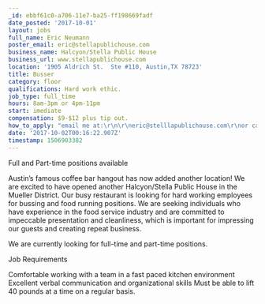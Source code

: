 ```yaml
---
_id: ebbf61c0-a706-11e7-ba25-ff198669fadf
date_posted: '2017-10-01'
layout: jobs
full_name: Eric Neumann
poster_email: eric@stellapublichouse.com
business_name: Halcyon/Stella Public House
business_url: www.stellapublichouse.com
location: '1905 Aldrich St.  Ste #110, Austin,TX 78723'
title: Busser
category: floor
qualifications: Hard work ethic.
job_type: full_time
hours: 8am-3pm or 4pm-11pm
start: imediate
compensation: $9-$12 plus tip out.
how_to_apply: "email me at:\r\n\r\neric@stelllapublichouse.com\r\nor call\r\n254-247-4105 (cell)"
date: '2017-10-02T00:16:22.907Z'
timestamp: 1506903382
---
```

Full and Part-time positions available
    
Austin’s famous coffee bar hangout has now added another location! We are excited to have opened another Halcyon/Stella Public House in the Mueller District. Our busy restaurant is looking for hard working employees for bussing and food running positions.  We are seeking individuals who have experience in the food service industry and are committed to impeccable  presentation and cleanliness, which is important for impressing our guests and creating repeat business.

We are currently looking for full-time and part-time positions.

Job Requirements

Comfortable working with a team in a fast paced kitchen environment
Excellent verbal communication and organizational skills
Must be able to lift 40 pounds at a time on a regular basis.
